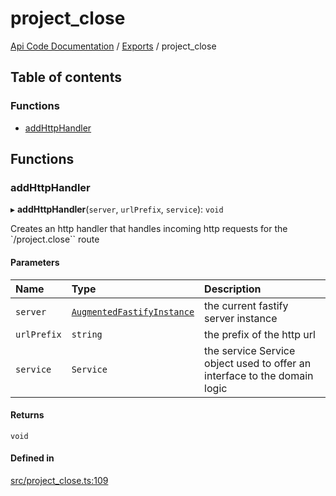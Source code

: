 # project\_close
[Api Code Documentation](../README.md) / [Exports](../modules.md) / project\_close

## Table of contents

### Functions

- [addHttpHandler](project_close.md#addhttphandler)

## Functions

### addHttpHandler

▸ **addHttpHandler**(`server`, `urlPrefix`, `service`): `void`

Creates an http handler that handles incoming http requests for the `/project.close`` route

#### Parameters

| Name | Type | Description |
| :------ | :------ | :------ |
| `server` | [`AugmentedFastifyInstance`](../interfaces/types.AugmentedFastifyInstance.md) | the current fastify server instance |
| `urlPrefix` | `string` | the prefix of the http url |
| `service` | `Service` | the service Service object used to offer an interface to the domain logic |

#### Returns

`void`

#### Defined in

[src/project_close.ts:109](https://github.com/openkfw/TruBudget/blob/92640998/api/src/project_close.ts#L109)
